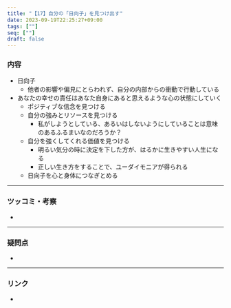 ```yaml
---
title: "【17】自分の「日向子」を見つけ出す"
date: 2023-09-19T22:25:27+09:00
tags: [""]
seq: [""]
draft: false
---
```


### 内容
- 日向子
  - 他者の影響や偏見にとらわれず、自分の内部からの衝動で行動している
- あなたの幸せの責任はあなた自身にあると思えるような心の状態にしていく
  - ポジティブな信念を見つける
  - 自分の強みとリソースを見つける
    - 私がしようとしている、あるいはしないようにしていることは意味のあるふるまいなのだろうか？
  - 自分を強くしてくれる価値を見つける
    - 明るい気分の時に決定を下した方が、はるかに生きやすい人生になる
    - 正しい生き方をすることで、ユーダイモニアが得られる
  - 日向子を心と身体につなぎとめる

---
### ツッコミ・考察
- 

---
### 疑問点
- 


---
### リンク
- 